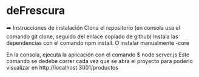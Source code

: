 # deFrescura
➡️ Instrucciones de instalación
Clona el repositorio (en consola usa el comando git clone, seguido del enlace copiado de github)
Instala las dependencias con el comando npm install.
O instalar manualmente 
-core

En la consola, ejecuta la aplicación con el comando $ node server.js
Este comando se dedebe correr cada vez que se abra el proyecto para poderlo visualizar en http://localhost:3001/productos

